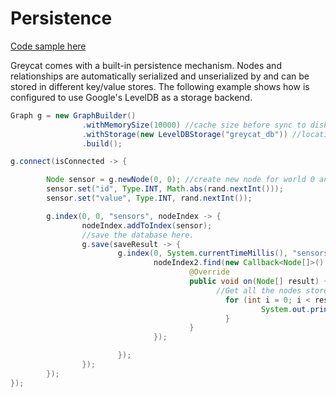 # Persistence
[Code sample here](https://github.com/datathings/greycat-samples/blob/master/src/main/java/greycat/samples/Persistance.java)

Greycat comes with a built-in persistence mechanism. Nodes and relationships are automatically serialized and unserialized by  and can be stored in different key/value stores. The following example shows how  is configured to use Google's LevelDB as a storage backend.  

```java
Graph g = new GraphBuilder()
				.withMemorySize(10000) //cache size before sync to disk
				.withStorage(new LevelDBStorage("greycat_db")) //location to store on disc
				.build();

g.connect(isConnected -> {

		Node sensor = g.newNode(0, 0); //create new node for world 0 and time 0
		sensor.set("id", Type.INT, Math.abs(rand.nextInt()));
		sensor.set("value", Type.INT, rand.nextInt());

		g.index(0, 0, "sensors", nodeIndex -> {
				nodeIndex.addToIndex(sensor);
				//save the database here.
				g.save(saveResult -> {
						g.index(0, System.currentTimeMillis(), "sensors", nodeIndex2 -> {
								nodeIndex2.find(new Callback<Node[]>() {
										@Override
										public void on(Node[] result) {
											  //Get all the nodes stored on disk, each execution will increase the list
												for (int i = 0; i < result.length; i++) {
														System.out.println("\t" + result[i].toString());
												}
										}
								});

						});
				});
		});
});

```
